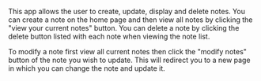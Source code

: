 This app allows the user to create, update, display and delete notes. You can create a note on the home page and then view all notes by clicking the "view your current notes" button. You can delete a note by clicking the delete button listed with each note when viewing the note list.

To modify a note first view all current notes then click the "modify notes" button of the note you wish to update. This will redirect you to a new page in which you can change the note and update it.
